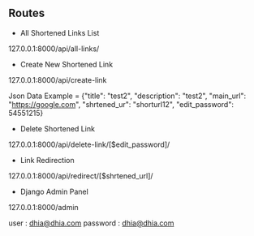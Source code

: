 
## Routes
- All Shortened Links List

127.0.0.1:8000/api/all-links/

- Create New Shortened Link

127.0.0.1:8000/api/create-link

Json Data Example = {"title": "test2", "description": "test2", "main_url": "https://google.com", "shrtened_ur": "shorturl12", "edit_password": 54551215}

- Delete Shortened Link

127.0.0.1:8000/api/delete-link/[$edit_password]/

- Link Redirection

127.0.0.1:8000/api/redirect/[$shrtened_url]/

- Django Admin Panel

127.0.0.1:8000/admin

user : dhia@dhia.com
password : dhia@dhia.com